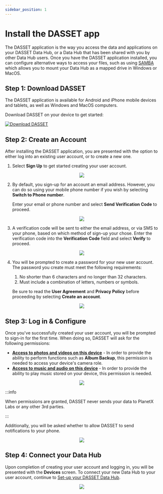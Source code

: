 ```yaml
---
sidebar_position: 1
---
```


# Install the DASSET app
The DASSET application is the way you access the data and applications on your DASSET Data Hub, or a Data Hub that has been shared with you by other Data Hub users.  Once you have the DASSET application installed, you can configure alternative ways to access your files, such as using [SAMBA](../../features/apps/samba.md) which allows you to mount your Data Hub as a mapped drive in Windows or MacOS.

## Step 1: Download DASSET
The DASSET application is available for Android and iPhone mobile devices and tablets, as well as Windows and MacOS computers.

Download DASSET on your device to get started:

<!-- This is a comment 
// <p style={{ display: "flex", justifyContent: "space-between", alignItems: "center", gap: "20px" }}>
//    <a href="https://play.google.com/store/apps/details?id=io.dassetpxl.app">
//        <img src={require("./google-play.png").default} alt="Google Play" style={{transform:'scale(0.75)'}} />
//    </a>
//    <a href="https://apps.apple.com/us/app/dasset-mobile/id6717579195?platform=iphone">
//        <img src={require("./apple-store.png").default} alt="iOS Store" style={{transform:'scale(0.75)'}} />
//    </a>
// </p> -->

<p style={{ display: "flex", justifyContent: "space-between", alignItems: "center", gap: "20px" }}>
   <a href="https://dassetai.ai/download/dasset.html">
       <img src={require("./dasset-download.png").default} alt="Download DASSET" style={{transform:'scale(0.75)'}} />
   </a>
</p>

## Step 2: Create an Account
After installing the DASSET application, you are presented with the option to either log into an existing user account, or to create a new one.  

1. Select **Sign Up** to get started creating your user account.

<p align="center">
<img src={require("./dasset-app-sign-up.png").default} style={{transform:'scale(1.0)'}} />
</p>

2. By default, you sign-up for an account an email address.  However, you can do so using your mobile phone number if you wish by selecting **Switch to Phone number**.
   
   Enter your email or phone number and select **Send Verification Code** to proceed.

<p align="center">
<img src={require("./dasset-app-email.png").default} style={{transform:'scale(1.0)'}} />
</p>

3. A verification code will be sent to either the email address, or via SMS to your phone, based on which method of sign-up your chose. 
   Enter the verification code into the **Verification Code** field and select **Verify** to proceed.

<p align="center">
<img src={require("./dasset-app-verification.png").default} style={{transform:'scale(1.0)'}} />
</p>

4. You will be prompted to create a password for your new user account.  The password you create must meet the following requirements:
   
   1. No shorter than 6 characters and no longer than 32 characters.
   2. Must include a combination of letters, numbers or symbols.
   
   Be sure to read the **User Agreement** and **Privacy Policy** before proceeding by selecting **Create an account**.

<p align="center">
<img src={require("./dasset-app-password.png").default} style={{transform:'scale(1.0)'}} />
</p>

## Step 3: Log in & Configure
Once you've successfully created your user account, you will be prompted to sign-in for the first time.  When doing so, DASSET will ask for the following permissions:

* <u>**Access to photos and videos on this device**</u> - In order to provide the ability to perform functions such as **Album Backup**, this permission is needed to access your device's camera role.
* <u>**Access to music and audio on this device**</u> - In order to provide the ability to play music stored on your device, this permission is needed.

<p align="center">
<img src={require("./dasset-app-permissions.png").default} style={{transform:'scale(1.0)'}} />
</p>

:::info

When permissions are granted, DASSET never sends your data to PlanetX Labs or any other 3rd parties.

:::

Additionally, you will be asked whether to allow DASSET to send notifications to your phone.

<p align="center">
<img src={require("./dasset-app-notifications.png").default} style={{transform:'scale(1.0)'}} />
</p>

## Step 4: Connect your Data Hub
Upon completion of creating your user account and logging in, you will be presented with the **Devices** screen.  To connect your new Data Hub to your user account, continue to [Set-up your DASSET Data Hub](./device-set-up.md).

<p align="center">
<img src={require("./dasset-app-devices-screen.png").default} style={{transform:'scale(1.0)'}} />
</p>